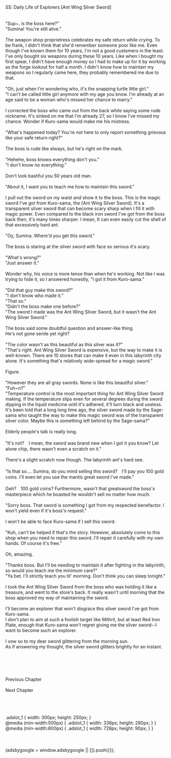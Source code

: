 <br/>
<br/>
SS: Daily Life of Explorers [Ant Wing Silver Sword]<br/>
<br/>
 <br/>
"Sup~, is the boss here?"<br/>
"Sumina! You're still alive."<br/>
<br/>
The weapon shop proprietress celebrates my safe return while crying. To be frank, I didn't think that she'd remember someone poor like me. Even though I've known them for 10 years, I'm not a good customers in the least. I've only bought six weapons during these 10 years. Like when I bought my first spear, I didn't have enough money so I had to make up for it by working as the forge lookout for half a month. I didn't know how to maintain my weapons so I regularly came here, they probably remembered me due to that.<br/>
<br/>
"Oh, just when I'm wondering who, it's the snapping turtle little girl."<br/>
"I can't be called little girl anymore with my age you know. I'm already at an age said to be a woman who's missed her chance to marry."<br/>
<br/>
I corrected the boss who came out from the back while saying some rude nickname. It's sinked on me that I'm already 27, so I know I've missed my chance. Wonder if Kuro-sama would make me his mistress.<br/>
<br/>
"What's happened today? You're not here to only report something grievous like your safe return right?"<br/>
<br/>
The boss is rude like always, but he's right on the mark.<br/>
<br/>
"Hehehe, boss knows everything don't you."<br/>
"I don't know no everything."<br/>
<br/>
Don't look bashful you 50 years old man.<br/>
<br/>
"About it, I want you to teach me how to maintain this sword."<br/>
<br/>
I pull out the sword on my waist and show it to the boss. This is the magic sword I've got from Kuro-sama, the [Ant Wing Silver Sword]. It's a transparent silver sword that can become scary sharp when I fill it with magic power. Even compared to the black iron sword I've got from the boss back then, it's many times sharper. I mean, It can even easily cut the shell of that excessively hard ant.<br/>
<br/>
"Oy, Sumina. Where'd you get this sword."<br/>
<br/>
The boss is staring at the silver sword with face so serious it's scary.<br/>
<br/>
"What's wrong?"<br/>
"Just answer it."<br/>
<br/>
Wonder why, his voice is more tense than when he's working. Not like I was trying to hide it, so I answered honestly, "I got it from Kuro-sama."<br/>
<br/>
"Did that guy make this sword?"<br/>
"I don't know who made it."<br/>
"That so."<br/>
"Didn't the boss make one before?"<br/>
"The sword I made was the Ant Wing Silver Sword, but it wasn't the Ant Wing Silver Sword."<br/>
<br/>
The boss said some doubtful question and answer-like thing.<br/>
He's not gone senile yet right?<br/>
<br/>
"The color wasn't as this beautiful as this silver was it?"<br/>
"That's right. Ant Wing Silver Sword is expensive, but the way to make it is well-known. There are 10 stores that can make it even in this labyrinth city alone. It's something that's relatively wide-spread for a magic sword."<br/>
<br/>
Figure.<br/>
<br/>
"However they are all gray swords. None is like this beautiful silver."<br/>
"Fuh~n?"<br/>
"Temperature control is the most important thing for Ant Wing Silver Sword making. If the temperature slips even for several degrees during the sword dipping in the liquid medicine until it's adhered, it'll turn black and useless. It's been told that a long long time ago, the silver sword made by the Sage-sama who taught the way to make this magic sword was of the transparent silver color. Maybe this is something left behind by the Sage-sama?"<br/>
<br/>
Elderly people's talk is really long.<br/>
<br/>
"It's not?　I mean, the sword was brand new when I got it you know? Let alone chip, there wasn't even a scratch on it."<br/>
<br/>
There's a slight scratch now though. The labyrinth ant's hard see.<br/>
<br/>
"Is that so.... Sumina, do you mind selling this sword?　I'll pay you 100 gold coins. I'll even let you use the mantis great sword I've made."<br/>
<br/>
Geh?　100 gold coins? Furthermore, wasn't that greatsword the boss's masterpiece which he boasted he wouldn't sell no matter how much.<br/>
<br/>
"Sorry boss. That sword is something I got from my respected benefactor. I won't yield even if it's boss's request."<br/>
<br/>
I won't be able to face Kuro-sama if I sell this sword.<br/>
<br/>
"Kuh, can't be helped if that's the story. However, absolutely come to this shop when you need to repair this sword. I'll repair it carefully with my own hands. Of course it's free."<br/>
<br/>
Oh, amazing.<br/>
<br/>
"Thanks boss. But I'll be needing to maintain it after fighting in the labyrinth, so would you teach me the minimum care?"<br/>
"Ya bet. I'll strictly teach you til' morning. Don't think you can sleep tonight."<br/>
<br/>
I took the Ant Wing Silver Sword from the boss who was holding it like a treasure, and went to the store's back. It really wasn't until morning that the boss approved my way of maintaining the sword.<br/>
<br/>
I'll become an explorer that won't disgrace this silver sword I've got from Kuro-sama.<br/>
I don't plan to aim at such a foolish target like Mithril, but at least Red Iron Plate, enough that Kuro-sama won't regret giving me the silver sword--I want to become such an explorer.<br/>
<br/>
I vow so to my dear sword glittering from the morning sun.<br/>
As if answering my thought, the silver sword glitters brightly for an instant.<br/>
<br/>
<br/>
<br/>
<br/>
<br/>
Previous Chapter<br/>
<br/>
Next Chapter <br/>
<br/>
<br/>
<br/>
<br/>
.adslot_1 { width: 300px; height: 250px; }<br/>
@media (min-width:500px) { .adslot_1 { width: 336px; height: 280px; } }<br/>
@media (min-width:800px) { .adslot_1 { width: 728px; height: 90px; } }<br/>
<br/>
<br/>
<br/>
(adsbygoogle = window.adsbygoogle || []).push({});<br/>
<br/>
<br/>
<br/>
<br/>

